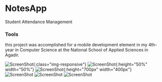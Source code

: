 # NotesApp

Student Attendance Management

### Tools

this project was accomplished for a mobile development element in my  4th-year in Computer Science at the National School of Applied Sciences in Agadir.

![ScreenShot](/assets/screenshots/1.jpg){:class="img-responsive"}
![ScreenShot](/assets/screenshots/1.jpg){:height="50%" width="50%"}
![ScreenShot](/assets/screenshots/1.jpg){:height="700px" width="400px"}
![ScreenShot](/assets/screenshots/2.jpg)
![ScreenShot](/assets/screenshots/3.jpg)
![ScreenShot](/assets/screenshots/4.jpg)

